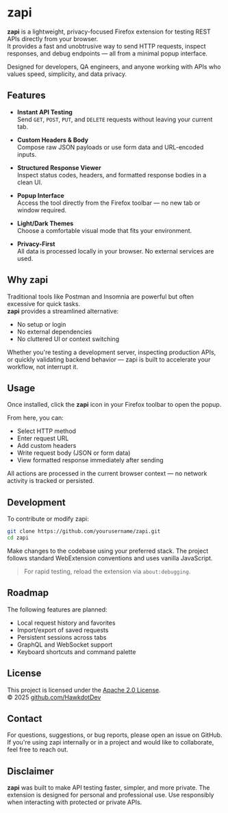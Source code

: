 # zapi

**zapi** is a lightweight, privacy-focused Firefox extension for testing REST APIs directly from your browser.  
It provides a fast and unobtrusive way to send HTTP requests, inspect responses, and debug endpoints — all from a minimal popup interface.

Designed for developers, QA engineers, and anyone working with APIs who values speed, simplicity, and data privacy.

## Features

- **Instant API Testing**  
  Send `GET`, `POST`, `PUT`, and `DELETE` requests without leaving your current tab.

- **Custom Headers & Body**  
  Compose raw JSON payloads or use form data and URL-encoded inputs.

- **Structured Response Viewer**  
  Inspect status codes, headers, and formatted response bodies in a clean UI.

- **Popup Interface**  
  Access the tool directly from the Firefox toolbar — no new tab or window required.

- **Light/Dark Themes**  
  Choose a comfortable visual mode that fits your environment.

- **Privacy-First**  
  All data is processed locally in your browser. No external services are used.

## Why zapi

Traditional tools like Postman and Insomnia are powerful but often excessive for quick tasks.  
**zapi** provides a streamlined alternative:

- No setup or login
- No external dependencies
- No cluttered UI or context switching

Whether you're testing a development server, inspecting production APIs, or quickly validating backend behavior — zapi is built to accelerate your workflow, not interrupt it.

## Usage

Once installed, click the **zapi** icon in your Firefox toolbar to open the popup.

From here, you can:

- Select HTTP method
- Enter request URL
- Add custom headers
- Write request body (JSON or form data)
- View formatted response immediately after sending

All actions are processed in the current browser context — no network activity is tracked or persisted.

## Development

To contribute or modify zapi:

```bash
git clone https://github.com/yourusername/zapi.git
cd zapi
````

Make changes to the codebase using your preferred stack. The project follows standard WebExtension conventions and uses vanilla JavaScript.

> For rapid testing, reload the extension via `about:debugging`.

## Roadmap

The following features are planned:

* Local request history and favorites
* Import/export of saved requests
* Persistent sessions across tabs
* GraphQL and WebSocket support
* Keyboard shortcuts and command palette

## License

This project is licensed under the [Apache 2.0 License](./LICENSE).  
© 2025 [github.com/HawkdotDev](https://github.com/HawkdotDev)

## Contact

For questions, suggestions, or bug reports, please open an issue on GitHub.
If you're using zapi internally or in a project and would like to collaborate, feel free to reach out.

## Disclaimer

**zapi** was built to make API testing faster, simpler, and more private. The extension is designed for personal and professional use. 
Use responsibly when interacting with protected or private APIs.
